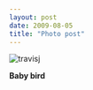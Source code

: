 ```yaml
---
layout: post
date: 2009-08-05
title: "Photo post"
---
```

![travisj](/images/4575516aa1c82ce315c64b9a37e972b4f450c13829434cbef55607d99eb5e5b6.jpg)

<b>Baby bird</b>